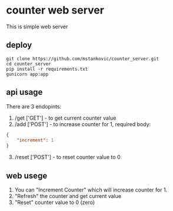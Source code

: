 # counter web server
This is simple web server
## deploy
```shell
git clone https://github.com/mstankovic/counter_server.git
cd counter_server
pip install -r requirements.txt
gunicorn app:app 
```
## api usage
There are 3 endopints:
1. /get ['GET'] - to get current counter value
2. /add ['POST'] - to increase counter for 1, required body:
```json
{
    "increment": 1
}
```
3. /reset ['POST'] - to reset counter value to 0
## web usege
1. You can "Increment Counter" which will increase counter for 1.
2. "Refresh" the counter and get current value
3. "Reset" counter value to 0 (zero)